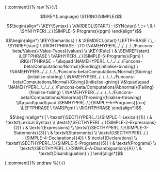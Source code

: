 {::comment}{% raw %}{:/}

$$\KEY{Language} \STRING{SIMPLE}$$



$$\begin{align*}
  \KEY{Syntax} \
    \VARDECL{START} : \SYN{start}
      \ ::= \ & \
      \SYNHYPER{../.}{SIMPLE-5-Programs}{pgm}
\end{align*}$$

$$\begin{align*}
  \KEY{Semantics} \
  & \SEMDECL{start} \LEFTPHRASE \ \_ : \SYNREF{start} \ \RIGHTPHRASE  
    :  \TO \NAMEHYPER{../../../../../Funcons-beta/Values}{Value-Types}{values} 
\\
  \KEY{Rule} \
    & \SEMREF{start} \LEFTPHRASE \
                            \VARHYPER{../.}{SIMPLE-5-Programs}{Pgm} \
                          \RIGHTPHRASE  = \\&\quad
      \NAMEHYPER{../../../../../Funcons-beta/Computations/Normal}{Binding}{initialise-binding} \ 
        \NAMEHYPER{../../../../../Funcons-beta/Computations/Normal}{Storing}{initialise-storing} \ 
          \NAMEHYPER{../../../../../Funcons-beta/Computations/Normal}{Giving}{initialise-giving} \\&\quad\quad 
            \NAMEHYPER{../../../../../Funcons-beta/Computations/Abnormal}{Failing}{finalise-failing} \ 
              \NAMEHYPER{../../../../../Funcons-beta/Computations/Abnormal}{Throwing}{finalise-throwing} \\&\quad\quad\quad 
                \SEMHYPER{../.}{SIMPLE-5-Programs}{run} \LEFTPHRASE \
                                      \VAR{Pgm} \
                                    \RIGHTPHRASE 
\end{align*}$$


$$\begin{align*}
  [ \
  \textsf{\SECTHYPER{../.}{SIMPLE-1-Lexical}{1}} \ & \textsf{Lexical Syntax} \\
  \textsf{\SECTHYPER{../.}{SIMPLE-2-Expressions}{2}} \ & \textsf{Expressions} \\
  \textsf{\SECTHYPER{../.}{SIMPLE-3-Statements}{3}} \ & \textsf{Statements} \\
  \textsf{\SECTHYPER{../.}{SIMPLE-4-Declarations}{4}} \ & \textsf{Declarations} \\
  \textsf{\SECTHYPER{../.}{SIMPLE-5-Programs}{5}} \ & \textsf{Programs} \\
  \textsf{\SECTHYPER{../.}{SIMPLE-A-Disambiguation}{A}} \ & \textsf{Disambiguation}
  \ ]
\end{align*}$$


[Funcons-beta]: /CBS-beta/math/Funcons-beta
  "FUNCONS-BETA"
[Unstable-Funcons-beta]: /CBS-beta/math/Unstable-Funcons-beta
  "UNSTABLE-FUNCONS-BETA"
[Languages-beta]: /CBS-beta/math/Languages-beta
  "LANGUAGES-BETA"
[Unstable-Languages-beta]: /CBS-beta/math/Unstable-Languages-beta
  "UNSTABLE-LANGUAGES-BETA"
[CBS-beta]: /CBS-beta
  "CBS-BETA"
[SIMPLE-Start.cbs]: https://github.com/plancomps/CBS-beta/blob/master/Languages-beta/SIMPLE/SIMPLE-cbs/SIMPLE/SIMPLE-Start/SIMPLE-Start.cbs
  "CBS SOURCE FILE ON GITHUB"
[PLAIN]: /CBS-beta/docs/Languages-beta/SIMPLE/SIMPLE-cbs/SIMPLE/SIMPLE-Start
  "CBS SOURCE WEB PAGE"
 [PRETTY]: /CBS-beta/math/Languages-beta/SIMPLE/SIMPLE-cbs/SIMPLE/SIMPLE-Start
  "CBS-KATEX WEB PAGE"
[PDF]: /CBS-beta/math/Languages-beta/SIMPLE/SIMPLE-cbs/SIMPLE/SIMPLE-Start/SIMPLE-Start.pdf
  "CBS-LATEX PDF FILE"
[PLanCompS Project]: https://plancomps.github.io
  "PROGRAMMING LANGUAGE COMPONENTS AND SPECIFICATIONS PROJECT HOME PAGE"
{::comment}{% endraw %}{:/}

